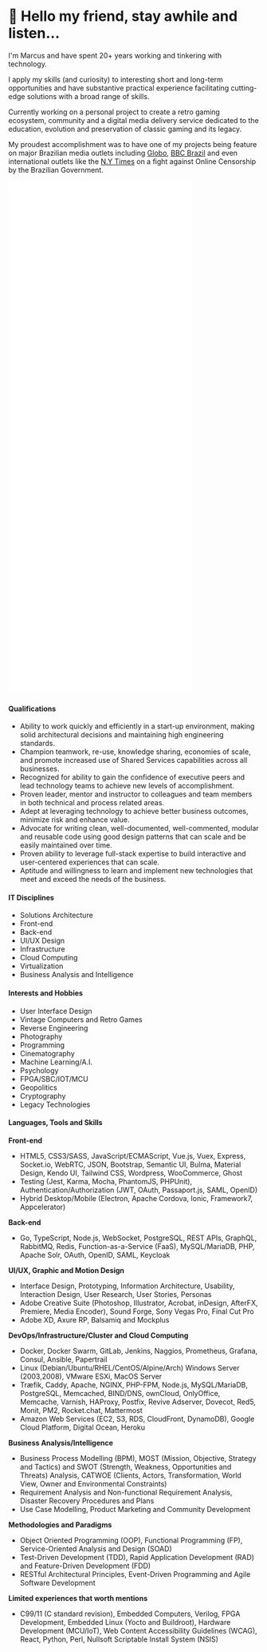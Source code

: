 # 👋 Hello my friend, stay awhile and listen...

I'm Marcus and have spent 20+ years working and tinkering with technology.

I apply my skills (and curiosity) to interesting short and long-term opportunities and have substantive practical experience facilitating cutting-edge solutions with a broad range of skills.

Currently working on a personal project to create a retro gaming ecosystem, community and a digital media delivery service dedicated to the education, evolution and preservation of classic gaming and its legacy.

My proudest accomplishment was to have one of my projects being feature on major Brazilian media outlets including [Globo], [BBC Brazil] and even international outlets like the [N.Y Times] on a fight against Online Censorship by the Brazilian Government.

![Metrics](https://github.com/boogermann/boogermann/blob/main/github-metrics.svg)

#### Qualifications

* Ability to work quickly and efficiently in a start-up environment, making solid architectural decisions and maintaining high engineering standards.
* Champion teamwork, re-use, knowledge sharing, economies of scale, and promote increased use of Shared Services capabilities across all businesses.
* Recognized for ability to gain the confidence of executive peers and lead technology teams to achieve new levels of accomplishment.
* Proven leader, mentor and instructor to colleagues and team members in both technical and process related areas.
* Adept at leveraging technology to achieve better business outcomes, minimize risk and enhance value.
* Advocate for writing clean, well-documented, well-commented, modular and reusable code using good design patterns that can scale and be easily maintained over time.
* Proven ability to leverage full-stack expertise to build interactive and user-centered experiences that can scale.
* Aptitude and willingness to learn and implement new technologies that meet and exceed the needs of the business.

#### IT Disciplines

* Solutions Architecture
* Front-end
* Back-end
* UI/UX Design
* Infrastructure
* Cloud Computing
* Virtualization
* Business Analysis and Intelligence

#### Interests and Hobbies

* User Interface Design
* Vintage Computers and Retro Games
* Reverse Engineering
* Photography
* Programming
* Cinematography
* Machine Learning/A.I.
* Psychology
* FPGA/SBC/IOT/MCU
* Geopolitics
* Cryptography
* Legacy Technologies

#### Languages, Tools and Skills

**Front-end**

* HTML5, CSS3/SASS, JavaScript/ECMAScript, Vue.js, Vuex, Express, Socket.io, WebRTC, JSON, Bootstrap, Semantic UI, Bulma, Material Design, Kendo UI, Tailwind CSS, Wordpress, WooCommerce, Ghost
* Testing (Jest, Karma, Mocha, PhantomJS, PHPUnit), Authentication/Authorization (JWT, OAuth, Passaport.js, SAML, OpenID)
* Hybrid Desktop/Mobile (Electron, Apache Cordova, Ionic, Framework7, Appcelerator)

**Back-end**

* Go, TypeScript, Node.js, WebSocket, PostgreSQL, REST APIs, GraphQL, RabbitMQ, Redis, Function-as-a-Service (FaaS), MySQL/MariaDB, PHP, Apache Solr, OAuth, OpenID, SAML, Keycloak

**UI/UX, Graphic and Motion Design**

* Interface Design, Prototyping, Information Architecture, Usability, Interaction Design, User Research, User Stories, Personas
* Adobe Creative Suite (Photoshop, Illustrator, Acrobat, inDesign, AfterFX, Premiere, Media Encoder), Sound Forge, Sony Vegas Pro, Final Cut Pro
* Adobe XD, Axure RP, Balsamiq and Mockplus

**DevOps/Infrastructure/Cluster and Cloud Computing**

* Docker, Docker Swarm, GitLab, Jenkins, Naggios, Prometheus, Grafana, Consul, Ansible, Papertrail
* Linux (Debian/Ubuntu/RHEL/CentOS/Alpine/Arch) Windows Server (2003,2008), VMware ESXi, MacOS Server
* Træfik, Caddy, Apache, NGINX, PHP-FPM, Node.js, MySQL/MariaDB, PostgreSQL, Memcached, BIND/DNS, ownCloud, OnlyOffice, Memcache, Varnish, HAProxy, Postfix, Revive Adserver, Dovecot, Red5, Monit, PM2, Rocket.chat, Mattermost
* Amazon Web Services (EC2, S3, RDS, CloudFront, DynamoDB), Google Cloud Platform, Digital Ocean, Heroku

**Business Analysis/Intelligence**

* Business Process Modelling (BPM), MOST (Mission, Objective, Strategy and Tactics) and SWOT (Strength, Weakness, Opportunities and Threats) Analysis, CATWOE (Clients, Actors, Transformation, World View, Owner and Environmental Constraints)
* Requirement Analysis and Non-functional Requirement Analysis, Disaster Recovery Procedures and Plans
* Use Case Modelling, Product Marketing and Community Development

**Methodologies and Paradigms**

* Object Oriented Programming (OOP), Functional Programming (FP), Service-Oriented Analysis and Design (SOAD)
* Test-Driven Development (TDD), Rapid Application Development (RAD) and Feature-Driven Development (FDD)
* RESTful Architectural Principles, Event-Driven Programming and Agile Software Development

**Limited experiences that worth mentions**

* C99/11 (C standard revision), Embedded Computers, Verilog, FPGA Development, Embedded Linux (Yocto and Buildroot), Hardware Development (MCU/IoT), Web Content Accessibility Guidelines (WCAG), React, Python, Perl, Nullsoft Scriptable Install System (NSIS)

[N.Y Times]: https://web.archive.org/web/20170527041253/https://www.nytimes.com/2017/05/26/world/americas/brazil-michel-temer-corruption.html
[BBC Brazil]: https://web.archive.org/web/20190508234446/https://www.bbc.com/portuguese/salasocial-39402172
[Globo]: https://globoplay.globo.com/v/5900877/

